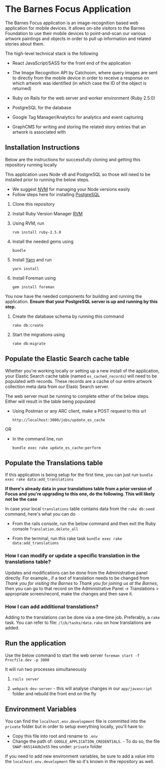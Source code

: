 
# The Barnes Focus Application


The Barnes Focus application is an image-recognition based web application for mobile devices. It allows on-site visitors to the Barnes Foundation to use their mobile devices to point-and-scan our various artwork paintings and objects in order to pull up information and related stories about them. 

The high-level technical stack is the following

- React JavaScript/SASS for the front end of the application

- The Image Recognition API by Catchoom, where query images are sent to directly from the mobile device in order to receive a response on which artwork was identified (in which case the ID of the object is returned)

- Ruby on Rails for the web server and worker environment (Ruby 2.5.0)

- PostgreSQL for the database

- Google Tag Manager/Analytics for analytics and event capturing

- GraphCMS for writing and storing the related story entries that an artwork is associated with


## Installation Instructions

Below are the instructions for successfully cloning and getting this repository running locally

This application uses Node v8 and PostgreSQL so those will need to be installed prior to running the below steps.

- We suggest [NVM](https://github.com/nvm-sh/nvm) for managing your Node versions easily
- Follow steps here for installing [PostgreSQL](http://postgresguide.com/setup/install.html)


1. Clone this repository
2. Install Ruby Version Manager [RVM](https://rvm.io/)
3. Using RVM, run

	`rvm install ruby-2.5.0`
4. Install the needed gems using

	`bundle`
5. Install [Yarn](https://yarnpkg.com/lang/en/docs/install/) and run

	`yarn install`
6. Install Foreman using

	`gem install foreman`

You now have the needed components for building and running the application. **Ensure that your PostgreSQL server is up and running by this step.**

1. Create the database schema by running this command

	`rake db:create`

2. Start the migrations using

	`rake db:migrate`

## Populate the Elastic Search cache table

Whether you're working locally or setting up a new install of the application, your Elastic Search cache table (named `es_cached_records`) will need to be populated with records. These records are a cache of our entire artwork collection meta data from our Elastc Search server.

The web server must be running to complete either of the below steps. Either will result in the table being populated
- Using Postman or any ARC client, make a POST request to this url

	`http://localhost:3000/jobs/update_es_cache`
	
OR

- In the command line, run

	`bundle exec rake update_es_cache:perform`

## Populate the Translations table

If this application is being setup for the first time, you can just run
`bundle exec rake data:add_translations`

**If there's already data in your translations table from a prior version of Focus and you're upgrading to this one, do the following. This will likely not be the case**

In case your local `translations` table contains data from the `rake db:seed` command, here's what you can do

- From the rails console, run the below command and then exit the Ruby console 
`Translation.delete_all`

- From the terminal, run this rake task 
 `bundle exec rake data:add_translations`

### How I can modify or update a specific translation in the translations table?

Updates and modifications can be done from the Administrative panel directly. For example., if a text of translation needs to be changed from *Thank you for visiting the Barnes* to *Thank you for joining us at the Barnes*, then you can go to that record on the Administrative Panel -> Translations > appropriate screen/record, make the changes and then save it.
  
### How I can add additional translations?

Adding to the translations can be done via a one-time job. Preferably, a `rake` task. You can refer to file: `/lib/tasks/data.rake` on how translations are added.


## Run the application

Use the below command to start the web server
`foreman start -f Procfile.dev -p 3000`
  
It will run two processes simultaneously

1. `rails server`

2. `webpack-dev-server` - this will analyse changes in our `app/javascript` folder and rebuild the front end on the fly


## Environment Variables

You can find the `localhost.env.development` file is committed into the `private` folder but in order to setup everything locally, you'll have to:

- Copy this file into root and rename to `.env`
- Change the path of: `GOOGLE_APPLICATION_CREDENTIALS`. - To do so, the file `SNAP-865144db2e55` lies under: `private` folder

If you need to add new environment variables, be sure to add a value into the `localhost.env.development` file so it's known in the repository as well.